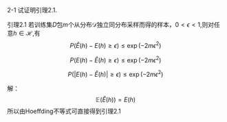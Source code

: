 2-1 试证明引理2.1.

引理2.1 若训练集$D$包$m$个从分布$\mathcal{D}$独立同分布采样而得的样本，$0<\epsilon<1$,则对任意$h\in\mathcal{H}$,有
$$
P(\hat{E}(h)-E(h)\ge\epsilon)\le\exp(-2m\epsilon^2)
$$

$$
P(E(h)-\hat{E}(h)\ge\epsilon)\le\exp(-2m\epsilon^2)
$$

$$
P(|E(h)-\hat{E}(h)|\ge\epsilon)\le\exp(-2m\epsilon^2)
$$

解：
$$
\mathbb{E}(\hat{E}(h))=E(h)
$$
所以由Hoeffding不等式可直接得到引理2.1


